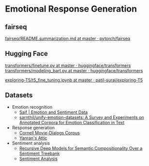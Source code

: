 # Emotional Response Generation

## fairseq

[fairseq/README.summarization.md at master · pytorch/fairseq](https://github.com/pytorch/fairseq/blob/master/examples/bart/README.summarization.md)

## Hugging Face

[transformers/finetune.py at master · huggingface/transformers](https://github.com/huggingface/transformers/blob/master/examples/seq2seq/finetune.py)
[transformers/modeling_bart.py at master · huggingface/transformers](https://github.com/huggingface/transformers/blob/master/src/transformers/modeling_bart.py)

[exploring-T5/t5_fine_tuning.ipynb at master · patil-suraj/exploring-T5](https://github.com/patil-suraj/exploring-T5/blob/master/t5_fine_tuning.ipynb)

## Datasets

- Emotion recognition
    - [Saif | Emotion and Sentiment Data](http://saifmohammad.com/WebPages/SentimentEmotionLabeledData.html)
    - [sarnthil/unify-emotion-datasets: A Survey and Experiments on Annotated Corpora for Emotion Classification in Text](https://github.com/sarnthil/unify-emotion-datasets)
- Response generation
    - [Cornell Movie-Dialogs Corpus](https://www.cs.cornell.edu/~cristian/Cornell_Movie-Dialogs_Corpus.html)
    - [Yanran's Attic](http://yanran.li/dailydialog)
- Sentiment analysis
    - [Recursive Deep Models for Semantic Compositionality Over a Sentiment Treebank](https://nlp.stanford.edu/sentiment/index.html)
    - [Sentiment Analysis](https://ai.stanford.edu/~amaas/data/sentiment/)

